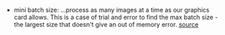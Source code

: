 - mini batch size: ...process as many images at a time as our graphics card allows. This is a case of trial and error to find the max batch size - the largest size that doesn't give an out of memory error.
[source](https://github.com/fastai/courses/blob/master/deeplearning1/nbs/lesson2.ipynb)
